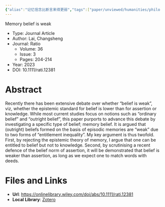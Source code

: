 ```yaml
---
{"alias":"记忆信念比断言来得更弱","tags":["paper/unviewed/humanities/philosophy/epistemology"],"dg-publish":true,"noteIcon":6,"Journal":"Ratio","Year":2023,"DOI":"10.1111/rati.12381","date":"2023-09-01T14:15","update":"2023-09-01T14:21","permalink":"/readings/papers/memory-belief-is-weak/","dgPassFrontmatter":true,"created":"2023-09-01T14:15","updated":"2023-09-01T14:21"}
---
```



Memory belief is weak

- Type: Journal Article
- Author: Lai, Changsheng
- Journal: Ratio
    - Volume: 36
    - Issue: 3
    - Pages: 204-214
- Year: 2023
- DOI: 10.1111/rati.12381

# Abstract
Recently there has been extensive debate over whether “belief is weak”, viz, whether the epistemic standard for belief is lower than for assertion or knowledge. While most current studies focus on notions such as “ordinary belief” and “outright belief”, this paper purports to advance this debate by investigating a specific type of belief; memory belief. It is argued that (outright) beliefs formed on the basis of episodic memories are “weak” due to two forms of “entitlement inequality”. My key argument is thus twofold. First, by rejecting the epistemic theory of memory, I argue that one can be entitled to belief but not to knowledge. Second, by scrutinising a recent defence of the belief norm of assertion, it will be demonstrated that belief is weaker than assertion, as long as we expect one to match words with deeds.

# Files and Links
- **Url**: https://onlinelibrary.wiley.com/doi/abs/10.1111/rati.12381
- **Local Library**: [Zotero](zotero://select/library/items/FET4IFRS)